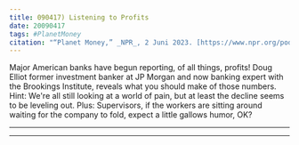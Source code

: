 ```yaml
---
title: 090417) Listening to Profits
date: 20090417
tags: #PlanetMoney
citation: "“Planet Money,” _NPR_, 2 Juni 2023. [https://www.npr.org/podcasts/510289/planet-money](https://www.npr.org/podcasts/510289/planet-money) (diakses 4 Juni 2023)."
---
```


Major American banks have begun reporting, of all things, profits! Doug Elliot former investment banker at JP Morgan and now banking expert with the Brookings Institute, reveals what you should make of those numbers. Hint: We're all still looking at a world of pain, but at least the decline seems to be leveling out. Plus: Supervisors, if the workers are sitting around waiting for the company to fold, expect a little gallows humor, OK?

----



----
